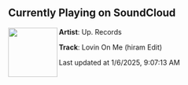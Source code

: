 ## Currently Playing on SoundCloud

[<img align="left" width="100" src="https://i1.sndcdn.com/artworks-LpVo2Gaka2GefQO0-lnowCQ-t500x500.jpg">](https://soundcloud.com/uprecords2/lovin-on-me-hiram-edit)

**Artist**: Up. Records 

**Track**: Lovin On Me (hiram Edit)

Last updated at 1/6/2025, 9:07:13 AM
